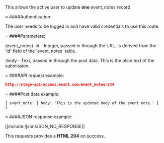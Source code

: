 <!-- --- title: PUT /event_notes/:id -->

This allows the active user to update **one** event_notes record.

=
####Authentication:

The user needs to be logged in and have valid credentials to use this route.

=
####Parameters:

(event_notes) :id - Integer, passed in through the URL. Is derived from the 'id' field of the 'event_notes' table.

:body - Text, passed in through the post data. This is the plain text of the submission.

=
####API request example:
```json
http://stage-api-access.evant.com/event_notes/234
```

=
####Post data example:
```
{ event_note: { body: 'This is the updated body of the event note.' } }
```

=
####JSON response example:

[[include:/json/JSON_NO_RESPONSE]]

This requests provides a <strong>HTML 204</strong> on success.